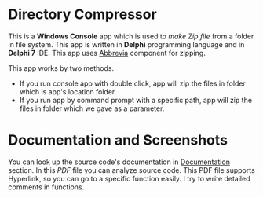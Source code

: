 # Directory Compressor

This is a **Windows Console** app which is used to *make Zip file* from a folder in file system.
This app is written in **Delphi** programming language and in **Delphi 7** IDE.
This app uses [Abbrevia](https://sourceforge.net/projects/tpabbrevia/) component for zipping.

This app works by two methods.
 - If you run console app with double click, app will zip the files in folder which is app's location folder.
 - If you run app by command prompt with a specific path, app will zip the files in folder which we gave as a parameter.

# Documentation and Screenshots

You can look up the source code's documentation in [Documentation](https://github.com/coderserdar/DirectoryCompressor/blob/main/Documentation/directoryCompressor.pdf) section. In this *PDF* file you can analyze source code. This PDF file supports Hyperlink, so you can go to a specific function easily. I try to write detailed comments in functions.
